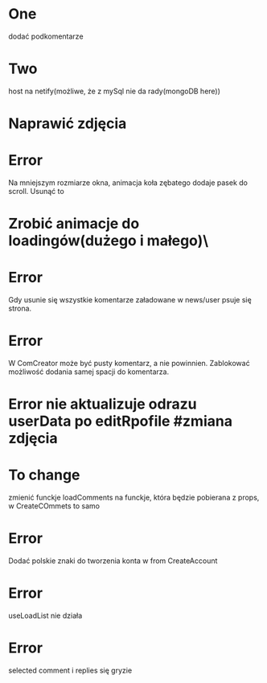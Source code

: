# One 
dodać podkomentarze
# Two 
host na netify(możliwe, że z mySql nie da rady(mongoDB here))

# Naprawić zdjęcia

# Error
Na mniejszym rozmiarze okna, animacja koła zębatego dodaje pasek do scroll. Usunąć to
# Zrobić animacje do loadingów(dużego i małego)\


# Error 
Gdy usunie się wszystkie komentarze załadowane w news/user psuje się strona.

# Error 
W ComCreator może być pusty komentarz, a nie powinnien. Zablokować możliwość dodania samej spacji do komentarza.
 
# Error nie aktualizuje odrazu userData po editRpofile #zmiana zdjęcia 

# To change
zmienić funckje loadComments na funckje, która będzie pobierana z props, w CreateCOmmets to samo


# Error
Dodać polskie znaki do tworzenia konta w from CreateAccount 

# Error 
useLoadList nie działa 

# Error 
selected comment i replies się gryzie 

